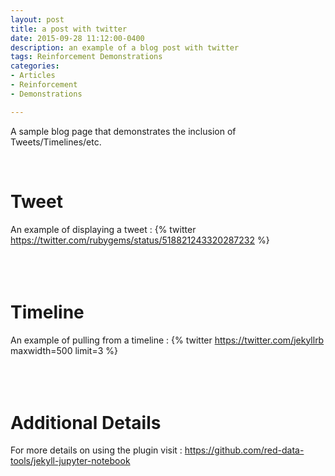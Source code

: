 ```yaml
---
layout: post
title: a post with twitter
date: 2015-09-28 11:12:00-0400
description: an example of a blog post with twitter
tags: Reinforcement Demonstrations
categories:
- Articles
- Reinforcement
- Demonstrations

---
```

A sample blog page that demonstrates the inclusion of Tweets/Timelines/etc.

<br />

# Tweet
An example of displaying a tweet :
{% twitter https://twitter.com/rubygems/status/518821243320287232 %}
<br />
<br />
<br />
<br />
# Timeline
An example of pulling from a timeline :
{% twitter https://twitter.com/jekyllrb maxwidth=500 limit=3 %}
<br />
<br />
<br />
<br />
# Additional Details
For more details on using the plugin visit : https://github.com/red-data-tools/jekyll-jupyter-notebook
